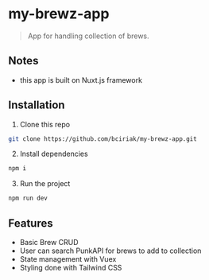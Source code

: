 # my-brewz-app

> App for handling collection of brews.

## Notes

- this app is built on Nuxt.js framework

## Installation

1. Clone this repo

```bash
git clone https://github.com/bciriak/my-brewz-app.git
```

2. Install dependencies

```bash
npm i
```

3. Run the project

```bash
npm run dev
```

## Features

- Basic Brew CRUD
- User can search PunkAPI for brews to add to collection
- State management with Vuex
- Styling done with Tailwind CSS
